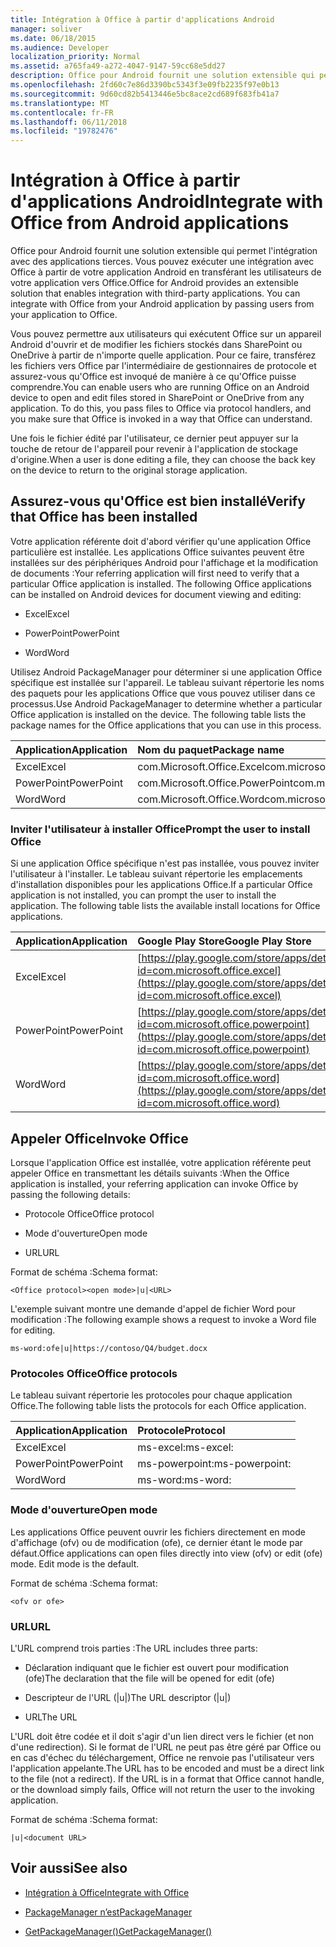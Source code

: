 ```yaml
---
title: Intégration à Office à partir d'applications Android
manager: soliver
ms.date: 06/18/2015
ms.audience: Developer
localization_priority: Normal
ms.assetid: a765fa49-a272-4047-9147-59cc68e5dd27
description: Office pour Android fournit une solution extensible qui permet l'intégration avec des applications tierces. Vous pouvez exécuter une intégration avec Office à partir de votre application Android en transférant les utilisateurs de votre application vers Office.
ms.openlocfilehash: 2fd60c7e86d3390bc5343f3e09fb2235f97e0b13
ms.sourcegitcommit: 9d60cd82b5413446e5bc8ace2cd689f683fb41a7
ms.translationtype: MT
ms.contentlocale: fr-FR
ms.lasthandoff: 06/11/2018
ms.locfileid: "19782476"
---
```

# <a name="integrate-with-office-from-android-applications"></a><span data-ttu-id="5cc90-104">Intégration à Office à partir d'applications Android</span><span class="sxs-lookup"><span data-stu-id="5cc90-104">Integrate with Office from Android applications</span></span>

<span data-ttu-id="5cc90-p102">Office pour Android fournit une solution extensible qui permet l'intégration avec des applications tierces. Vous pouvez exécuter une intégration avec Office à partir de votre application Android en transférant les utilisateurs de votre application vers Office.</span><span class="sxs-lookup"><span data-stu-id="5cc90-p102">Office for Android provides an extensible solution that enables integration with third-party applications. You can integrate with Office from your Android application by passing users from your application to Office.</span></span>
  
<span data-ttu-id="5cc90-p103">Vous pouvez permettre aux utilisateurs qui exécutent Office sur un appareil Android d'ouvrir et de modifier les fichiers stockés dans SharePoint ou OneDrive à partir de n'importe quelle application. Pour ce faire, transférez les fichiers vers Office par l'intermédiaire de gestionnaires de protocole et assurez-vous qu'Office est invoqué de manière à ce qu'Office puisse comprendre.</span><span class="sxs-lookup"><span data-stu-id="5cc90-p103">You can enable users who are running Office on an Android device to open and edit files stored in SharePoint or OneDrive from any application. To do this, you pass files to Office via protocol handlers, and you make sure that Office is invoked in a way that Office can understand.</span></span>
  
<span data-ttu-id="5cc90-109">Une fois le fichier édité par l'utilisateur, ce dernier peut appuyer sur la touche de retour de l'appareil pour revenir à l'application de stockage d'origine.</span><span class="sxs-lookup"><span data-stu-id="5cc90-109">When a user is done editing a file, they can choose the back key on the device to return to the original storage application.</span></span>
  
## <a name="verify-that-office-has-been-installed"></a><span data-ttu-id="5cc90-110">Assurez-vous qu'Office est bien installé</span><span class="sxs-lookup"><span data-stu-id="5cc90-110">Verify that Office has been installed</span></span>

<span data-ttu-id="5cc90-p104">Votre application référente doit d'abord vérifier qu'une application Office particulière est installée. Les applications Office suivantes peuvent être installées sur des périphériques Android pour l'affichage et la modification de documents :</span><span class="sxs-lookup"><span data-stu-id="5cc90-p104">Your referring application will first need to verify that a particular Office application is installed. The following Office applications can be installed on Android devices for document viewing and editing:</span></span> 
  
- <span data-ttu-id="5cc90-113">Excel</span><span class="sxs-lookup"><span data-stu-id="5cc90-113">Excel</span></span>
    
- <span data-ttu-id="5cc90-114">PowerPoint</span><span class="sxs-lookup"><span data-stu-id="5cc90-114">PowerPoint</span></span>
    
- <span data-ttu-id="5cc90-115">Word</span><span class="sxs-lookup"><span data-stu-id="5cc90-115">Word</span></span>
    
<span data-ttu-id="5cc90-p105">Utilisez Android PackageManager pour déterminer si une application Office spécifique est installée sur l'appareil. Le tableau suivant répertorie les noms des paquets pour les applications Office que vous pouvez utiliser dans ce processus.</span><span class="sxs-lookup"><span data-stu-id="5cc90-p105">Use Android PackageManager to determine whether a particular Office application is installed on the device. The following table lists the package names for the Office applications that you can use in this process.</span></span>
  
|<span data-ttu-id="5cc90-118">**Application**</span><span class="sxs-lookup"><span data-stu-id="5cc90-118">**Application**</span></span>|<span data-ttu-id="5cc90-119">**Nom du paquet**</span><span class="sxs-lookup"><span data-stu-id="5cc90-119">**Package name**</span></span>|
|:-----|:-----|
|<span data-ttu-id="5cc90-120">Excel</span><span class="sxs-lookup"><span data-stu-id="5cc90-120">Excel</span></span>  <br/> |<span data-ttu-id="5cc90-121">com.Microsoft.Office.Excel</span><span class="sxs-lookup"><span data-stu-id="5cc90-121">com.microsoft.office.excel</span></span>  <br/> |
|<span data-ttu-id="5cc90-122">PowerPoint</span><span class="sxs-lookup"><span data-stu-id="5cc90-122">PowerPoint</span></span>  <br/> |<span data-ttu-id="5cc90-123">com.Microsoft.Office.PowerPoint</span><span class="sxs-lookup"><span data-stu-id="5cc90-123">com.microsoft.office.powerpoint</span></span>  <br/> |
|<span data-ttu-id="5cc90-124">Word</span><span class="sxs-lookup"><span data-stu-id="5cc90-124">Word</span></span>  <br/> |<span data-ttu-id="5cc90-125">com.Microsoft.Office.Word</span><span class="sxs-lookup"><span data-stu-id="5cc90-125">com.microsoft.office.word</span></span>  <br/> |
   
### <a name="prompt-the-user-to-install-office"></a><span data-ttu-id="5cc90-126">Inviter l'utilisateur à installer Office</span><span class="sxs-lookup"><span data-stu-id="5cc90-126">Prompt the user to install Office</span></span>

<span data-ttu-id="5cc90-p106">Si une application Office spécifique n'est pas installée, vous pouvez inviter l'utilisateur à l'installer. Le tableau suivant répertorie les emplacements d'installation disponibles pour les applications Office.</span><span class="sxs-lookup"><span data-stu-id="5cc90-p106">If a particular Office application is not installed, you can prompt the user to install the application. The following table lists the available install locations for Office applications.</span></span>
  
|<span data-ttu-id="5cc90-129">**Application**</span><span class="sxs-lookup"><span data-stu-id="5cc90-129">**Application**</span></span>|<span data-ttu-id="5cc90-130">**Google Play Store**</span><span class="sxs-lookup"><span data-stu-id="5cc90-130">**Google Play Store**</span></span>|
|:-----|:-----|
|<span data-ttu-id="5cc90-131">Excel</span><span class="sxs-lookup"><span data-stu-id="5cc90-131">Excel</span></span>  <br/> |[https://play.google.com/store/apps/details?id=com.microsoft.office.excel](https://play.google.com/store/apps/details?id=com.microsoft.office.excel) <br/> |
|<span data-ttu-id="5cc90-132">PowerPoint</span><span class="sxs-lookup"><span data-stu-id="5cc90-132">PowerPoint</span></span>  <br/> |[https://play.google.com/store/apps/details?id=com.microsoft.office.powerpoint](https://play.google.com/store/apps/details?id=com.microsoft.office.powerpoint) <br/> |
|<span data-ttu-id="5cc90-133">Word</span><span class="sxs-lookup"><span data-stu-id="5cc90-133">Word</span></span>  <br/> |[https://play.google.com/store/apps/details?id=com.microsoft.office.word](https://play.google.com/store/apps/details?id=com.microsoft.office.word) <br/> |
   
## <a name="invoke-office"></a><span data-ttu-id="5cc90-134">Appeler Office</span><span class="sxs-lookup"><span data-stu-id="5cc90-134">Invoke Office</span></span>

<span data-ttu-id="5cc90-135">Lorsque l'application Office est installée, votre application référente peut appeler Office en transmettant les détails suivants :</span><span class="sxs-lookup"><span data-stu-id="5cc90-135">When the Office application is installed, your referring application can invoke Office by passing the following details:</span></span>
  
- <span data-ttu-id="5cc90-136">Protocole Office</span><span class="sxs-lookup"><span data-stu-id="5cc90-136">Office protocol</span></span>
    
- <span data-ttu-id="5cc90-137">Mode d'ouverture</span><span class="sxs-lookup"><span data-stu-id="5cc90-137">Open mode</span></span>
    
- <span data-ttu-id="5cc90-138">URL</span><span class="sxs-lookup"><span data-stu-id="5cc90-138">URL</span></span>
    
<span data-ttu-id="5cc90-139">Format de schéma :</span><span class="sxs-lookup"><span data-stu-id="5cc90-139">Schema format:</span></span>
  
 `<Office protocol><open mode>|u|<URL>`
  
<span data-ttu-id="5cc90-140">L'exemple suivant montre une demande d'appel de fichier Word pour modification :</span><span class="sxs-lookup"><span data-stu-id="5cc90-140">The following example shows a request to invoke a Word file for editing.</span></span>
  
 `ms-word:ofe|u|https://contoso/Q4/budget.docx`
  
### <a name="office-protocols"></a><span data-ttu-id="5cc90-141">Protocoles Office</span><span class="sxs-lookup"><span data-stu-id="5cc90-141">Office protocols</span></span>

<span data-ttu-id="5cc90-142">Le tableau suivant répertorie les protocoles pour chaque application Office.</span><span class="sxs-lookup"><span data-stu-id="5cc90-142">The following table lists the protocols for each Office application.</span></span>
  
|<span data-ttu-id="5cc90-143">**Application**</span><span class="sxs-lookup"><span data-stu-id="5cc90-143">**Application**</span></span>|<span data-ttu-id="5cc90-144">**Protocole**</span><span class="sxs-lookup"><span data-stu-id="5cc90-144">**Protocol**</span></span>|
|:-----|:-----|
|<span data-ttu-id="5cc90-145">Excel</span><span class="sxs-lookup"><span data-stu-id="5cc90-145">Excel</span></span>  <br/> |<span data-ttu-id="5cc90-146">ms-excel:</span><span class="sxs-lookup"><span data-stu-id="5cc90-146">ms-excel:</span></span>  <br/> |
|<span data-ttu-id="5cc90-147">PowerPoint</span><span class="sxs-lookup"><span data-stu-id="5cc90-147">PowerPoint</span></span>  <br/> |<span data-ttu-id="5cc90-148">ms-powerpoint:</span><span class="sxs-lookup"><span data-stu-id="5cc90-148">ms-powerpoint:</span></span>  <br/> |
|<span data-ttu-id="5cc90-149">Word</span><span class="sxs-lookup"><span data-stu-id="5cc90-149">Word</span></span>  <br/> |<span data-ttu-id="5cc90-150">ms-word:</span><span class="sxs-lookup"><span data-stu-id="5cc90-150">ms-word:</span></span>  <br/> |
   
### <a name="open-mode"></a><span data-ttu-id="5cc90-151">Mode d'ouverture</span><span class="sxs-lookup"><span data-stu-id="5cc90-151">Open mode</span></span>

<span data-ttu-id="5cc90-p107">Les applications Office peuvent ouvrir les fichiers directement en mode d'affichage (ofv) ou de modification (ofe), ce dernier étant le mode par défaut.</span><span class="sxs-lookup"><span data-stu-id="5cc90-p107">Office applications can open files directly into view (ofv) or edit (ofe) mode. Edit mode is the default.</span></span>
  
<span data-ttu-id="5cc90-154">Format de schéma :</span><span class="sxs-lookup"><span data-stu-id="5cc90-154">Schema format:</span></span>
  
 `<ofv or ofe>`
  
### <a name="url"></a><span data-ttu-id="5cc90-155">URL</span><span class="sxs-lookup"><span data-stu-id="5cc90-155">URL</span></span>

<span data-ttu-id="5cc90-156">L'URL comprend trois parties :</span><span class="sxs-lookup"><span data-stu-id="5cc90-156">The URL includes three parts:</span></span>
  
- <span data-ttu-id="5cc90-157">Déclaration indiquant que le fichier est ouvert pour modification (ofe)</span><span class="sxs-lookup"><span data-stu-id="5cc90-157">The declaration that the file will be opened for edit (ofe)</span></span>
    
- <span data-ttu-id="5cc90-158">Descripteur de l'URL (|u|)</span><span class="sxs-lookup"><span data-stu-id="5cc90-158">The URL descriptor (|u|)</span></span>
    
- <span data-ttu-id="5cc90-159">URL</span><span class="sxs-lookup"><span data-stu-id="5cc90-159">The URL</span></span>
    
<span data-ttu-id="5cc90-p108">L'URL doit être codée et il doit s'agir d'un lien direct vers le fichier (et non d'une redirection). Si le format de l'URL ne peut pas être géré par Office ou en cas d'échec du téléchargement, Office ne renvoie pas l'utilisateur vers l'application appelante.</span><span class="sxs-lookup"><span data-stu-id="5cc90-p108">The URL has to be encoded and must be a direct link to the file (not a redirect). If the URL is in a format that Office cannot handle, or the download simply fails, Office will not return the user to the invoking application.</span></span>
  
<span data-ttu-id="5cc90-162">Format de schéma :</span><span class="sxs-lookup"><span data-stu-id="5cc90-162">Schema format:</span></span>
  
 `|u|<document URL>`
  
## <a name="see-also"></a><span data-ttu-id="5cc90-163">Voir aussi</span><span class="sxs-lookup"><span data-stu-id="5cc90-163">See also</span></span>
<span data-ttu-id="5cc90-164"><a name="bk_addresources"> </a></span><span class="sxs-lookup"><span data-stu-id="5cc90-164"></span></span>

- [<span data-ttu-id="5cc90-165">Intégration à Office</span><span class="sxs-lookup"><span data-stu-id="5cc90-165">Integrate with Office</span></span>](integrate-with-office.md)
    
- [<span data-ttu-id="5cc90-166">PackageManager n’est</span><span class="sxs-lookup"><span data-stu-id="5cc90-166">PackageManager</span></span>](http://developer.android.com/reference/android/content/pm/PackageManager.html)
    
- [<span data-ttu-id="5cc90-167">GetPackageManager()</span><span class="sxs-lookup"><span data-stu-id="5cc90-167">GetPackageManager()</span></span>](http://developer.android.com/reference/android/content/Context.html)
    

